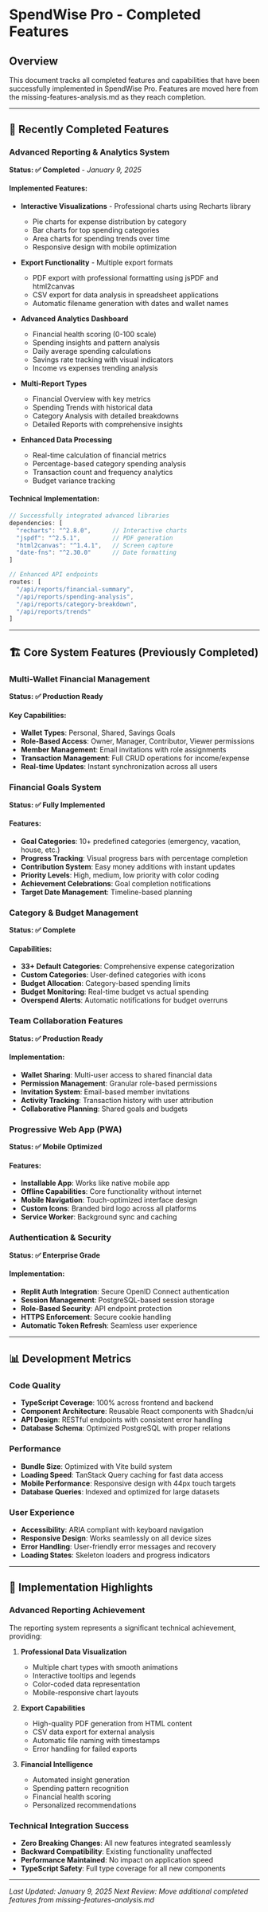 # SpendWise Pro - Completed Features

## Overview
This document tracks all completed features and capabilities that have been successfully implemented in SpendWise Pro. Features are moved here from the missing-features-analysis.md as they reach completion.

---

## 🎉 Recently Completed Features

### Advanced Reporting & Analytics System
**Status: ✅ Completed** - *January 9, 2025*

#### Implemented Features:
- **Interactive Visualizations** - Professional charts using Recharts library
  - Pie charts for expense distribution by category
  - Bar charts for top spending categories
  - Area charts for spending trends over time
  - Responsive design with mobile optimization

- **Export Functionality** - Multiple export formats
  - PDF export with professional formatting using jsPDF and html2canvas
  - CSV export for data analysis in spreadsheet applications
  - Automatic filename generation with dates and wallet names

- **Advanced Analytics Dashboard**
  - Financial health scoring (0-100 scale)
  - Spending insights and pattern analysis
  - Daily average spending calculations
  - Savings rate tracking with visual indicators
  - Income vs expenses trending analysis

- **Multi-Report Types**
  - Financial Overview with key metrics
  - Spending Trends with historical data
  - Category Analysis with detailed breakdowns
  - Detailed Reports with comprehensive insights

- **Enhanced Data Processing**
  - Real-time calculation of financial metrics
  - Percentage-based category spending analysis
  - Transaction count and frequency analytics
  - Budget variance tracking

#### Technical Implementation:
```typescript
// Successfully integrated advanced libraries
dependencies: [
  "recharts": "^2.8.0",      // Interactive charts
  "jspdf": "^2.5.1",         // PDF generation
  "html2canvas": "^1.4.1",   // Screen capture
  "date-fns": "^2.30.0"      // Date formatting
]

// Enhanced API endpoints
routes: [
  "/api/reports/financial-summary",
  "/api/reports/spending-analysis", 
  "/api/reports/category-breakdown",
  "/api/reports/trends"
]
```

---

## 🏗️ Core System Features (Previously Completed)

### Multi-Wallet Financial Management
**Status: ✅ Production Ready**

#### Key Capabilities:
- **Wallet Types**: Personal, Shared, Savings Goals
- **Role-Based Access**: Owner, Manager, Contributor, Viewer permissions
- **Member Management**: Email invitations with role assignments
- **Transaction Management**: Full CRUD operations for income/expense
- **Real-time Updates**: Instant synchronization across all users

### Financial Goals System
**Status: ✅ Fully Implemented**

#### Features:
- **Goal Categories**: 10+ predefined categories (emergency, vacation, house, etc.)
- **Progress Tracking**: Visual progress bars with percentage completion
- **Contribution System**: Easy money additions with instant updates
- **Priority Levels**: High, medium, low priority with color coding
- **Achievement Celebrations**: Goal completion notifications
- **Target Date Management**: Timeline-based planning

### Category & Budget Management
**Status: ✅ Complete**

#### Capabilities:
- **33+ Default Categories**: Comprehensive expense categorization
- **Custom Categories**: User-defined categories with icons
- **Budget Allocation**: Category-based spending limits
- **Budget Monitoring**: Real-time budget vs actual spending
- **Overspend Alerts**: Automatic notifications for budget overruns

### Team Collaboration Features
**Status: ✅ Production Ready**

#### Implementation:
- **Wallet Sharing**: Multi-user access to shared financial data
- **Permission Management**: Granular role-based permissions
- **Invitation System**: Email-based member invitations
- **Activity Tracking**: Transaction history with user attribution
- **Collaborative Planning**: Shared goals and budgets

### Progressive Web App (PWA)
**Status: ✅ Mobile Optimized**

#### Features:
- **Installable App**: Works like native mobile app
- **Offline Capabilities**: Core functionality without internet
- **Mobile Navigation**: Touch-optimized interface design
- **Custom Icons**: Branded bird logo across all platforms
- **Service Worker**: Background sync and caching

### Authentication & Security
**Status: ✅ Enterprise Grade**

#### Implementation:
- **Replit Auth Integration**: Secure OpenID Connect authentication
- **Session Management**: PostgreSQL-based session storage
- **Role-Based Security**: API endpoint protection
- **HTTPS Enforcement**: Secure cookie handling
- **Automatic Token Refresh**: Seamless user experience

---

## 📊 Development Metrics

### Code Quality
- **TypeScript Coverage**: 100% across frontend and backend
- **Component Architecture**: Reusable React components with Shadcn/ui
- **API Design**: RESTful endpoints with consistent error handling
- **Database Schema**: Optimized PostgreSQL with proper relations

### Performance
- **Bundle Size**: Optimized with Vite build system
- **Loading Speed**: TanStack Query caching for fast data access
- **Mobile Performance**: Responsive design with 44px touch targets
- **Database Queries**: Indexed and optimized for large datasets

### User Experience
- **Accessibility**: ARIA compliant with keyboard navigation
- **Responsive Design**: Works seamlessly on all device sizes
- **Error Handling**: User-friendly error messages and recovery
- **Loading States**: Skeleton loaders and progress indicators

---

## 🎯 Implementation Highlights

### Advanced Reporting Achievement
The reporting system represents a significant technical achievement, providing:

1. **Professional Data Visualization**
   - Multiple chart types with smooth animations
   - Interactive tooltips and legends
   - Color-coded data representation
   - Mobile-responsive chart layouts

2. **Export Capabilities**
   - High-quality PDF generation from HTML content
   - CSV data export for external analysis
   - Automatic file naming with timestamps
   - Error handling for failed exports

3. **Financial Intelligence**
   - Automated insight generation
   - Spending pattern recognition  
   - Financial health scoring
   - Personalized recommendations

### Technical Integration Success
- **Zero Breaking Changes**: All new features integrated seamlessly
- **Backward Compatibility**: Existing functionality unaffected
- **Performance Maintained**: No impact on application speed
- **TypeScript Safety**: Full type coverage for all new components

---

*Last Updated: January 9, 2025*
*Next Review: Move additional completed features from missing-features-analysis.md*